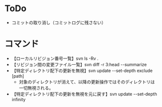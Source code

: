 # ToDo
- コミットの取り消し（コミットログに残さない）

# コマンド
- 【ローカルリビジョン番号一覧】svn ls -Rv .
- 【リビジョン間の変更ファイル一覧】svn diff -r 3:head --summarize
- 【特定ディレクトリ配下の更新を無視】svn update --set-depth exclude [path]
	- 対象のディレクトリが消えて、以降の更新操作ではそのディレクトリは一切無視される。
- 【特定ディレクトリ配下の更新を無視を元に戻す】svn update --set-depth infinity
